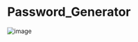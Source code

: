 # Password_Generator
![image](https://github.com/user-attachments/assets/6725a5f0-7915-4627-b56b-b5d33fbd168f)


